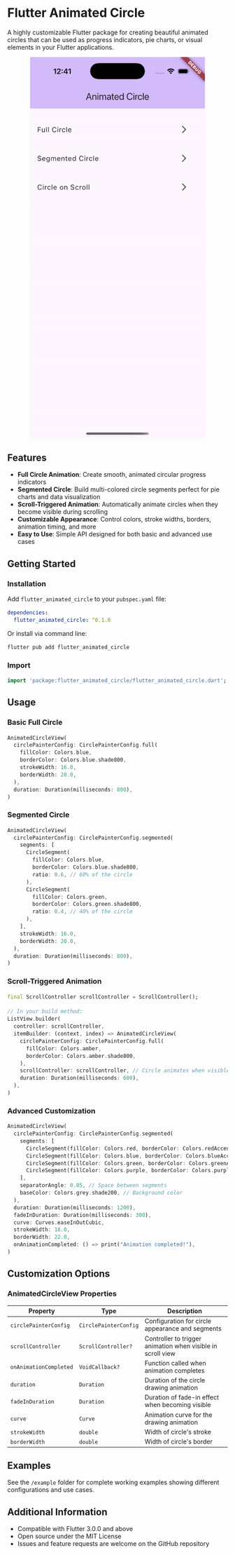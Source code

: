 # Flutter Animated Circle

A highly customizable Flutter package for creating beautiful animated circles that can be used as progress indicators, pie charts, or visual elements in your Flutter applications.

<p align="center">
  <img src="doc/showcase.gif" alt="Flutter Animated Circle Showcase" width="400"/>
</p>

## Features

- **Full Circle Animation**: Create smooth, animated circular progress indicators
- **Segmented Circle**: Build multi-colored circle segments perfect for pie charts and data visualization
- **Scroll-Triggered Animation**: Automatically animate circles when they become visible during scrolling
- **Customizable Appearance**: Control colors, stroke widths, borders, animation timing, and more
- **Easy to Use**: Simple API designed for both basic and advanced use cases

## Getting Started

### Installation

Add `flutter_animated_circle` to your `pubspec.yaml` file:

```yaml
dependencies:
  flutter_animated_circle: ^0.1.0
```

Or install via command line:

```bash
flutter pub add flutter_animated_circle
```

### Import

```dart
import 'package:flutter_animated_circle/flutter_animated_circle.dart';
```

## Usage

### Basic Full Circle

```dart
AnimatedCircleView(
  circlePainterConfig: CirclePainterConfig.full(
    fillColor: Colors.blue,
    borderColor: Colors.blue.shade800,
    strokeWidth: 16.0,
    borderWidth: 20.0,
  ),
  duration: Duration(milliseconds: 800),
)
```

### Segmented Circle

```dart
AnimatedCircleView(
  circlePainterConfig: CirclePainterConfig.segmented(
    segments: [
      CircleSegment(
        fillColor: Colors.blue, 
        borderColor: Colors.blue.shade800,
        ratio: 0.6, // 60% of the circle
      ),
      CircleSegment(
        fillColor: Colors.green, 
        borderColor: Colors.green.shade800,
        ratio: 0.4, // 40% of the circle
      ),
    ],
    strokeWidth: 16.0,
    borderWidth: 20.0,
  ),
  duration: Duration(milliseconds: 800),
)
```

### Scroll-Triggered Animation

```dart
final ScrollController scrollController = ScrollController();

// In your build method:
ListView.builder(
  controller: scrollController,
  itemBuilder: (context, index) => AnimatedCircleView(
    circlePainterConfig: CirclePainterConfig.full(
      fillColor: Colors.amber,
      borderColor: Colors.amber.shade800,
    ),
    scrollController: scrollController, // Circle animates when visible
    duration: Duration(milliseconds: 600),
  ),
)
```

### Advanced Customization

```dart
AnimatedCircleView(
  circlePainterConfig: CirclePainterConfig.segmented(
    segments: [
      CircleSegment(fillColor: Colors.red, borderColor: Colors.redAccent, ratio: 0.25),
      CircleSegment(fillColor: Colors.blue, borderColor: Colors.blueAccent, ratio: 0.25),
      CircleSegment(fillColor: Colors.green, borderColor: Colors.greenAccent, ratio: 0.25),
      CircleSegment(fillColor: Colors.purple, borderColor: Colors.purpleAccent, ratio: 0.25),
    ],
    separatorAngle: 0.05, // Space between segments
    baseColor: Colors.grey.shade200, // Background color
  ),
  duration: Duration(milliseconds: 1200),
  fadeInDuration: Duration(milliseconds: 300),
  curve: Curves.easeInOutCubic,
  strokeWidth: 18.0,
  borderWidth: 22.0,
  onAnimationCompleted: () => print("Animation completed!"),
)
```

## Customization Options

### AnimatedCircleView Properties

| Property | Type | Description |
|----------|------|-------------|
| `circlePainterConfig` | `CirclePainterConfig` | Configuration for circle appearance and segments |
| `scrollController` | `ScrollController?` | Controller to trigger animation when visible in scroll view |
| `onAnimationCompleted` | `VoidCallback?` | Function called when animation completes |
| `duration` | `Duration` | Duration of the circle drawing animation |
| `fadeInDuration` | `Duration` | Duration of fade-in effect when becoming visible |
| `curve` | `Curve` | Animation curve for the drawing animation |
| `strokeWidth` | `double` | Width of circle's stroke |
| `borderWidth` | `double` | Width of circle's border |

## Examples

See the `/example` folder for complete working examples showing different configurations and use cases.

## Additional Information

- Compatible with Flutter 3.0.0 and above
- Open source under the MIT License
- Issues and feature requests are welcome on the GitHub repository
